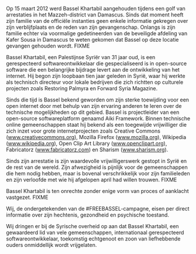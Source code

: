 Op 15 maart 2012 werd Bassel Khartabil aangehouden tijdens een golf van arrestaties in het Mazzeh-district van Damascus. Sinds dat moment heeft zijn familie van de officiële instanties geen enkele informatie gekregen over zijn verblijfplaats en de reden van zijn gevangenschap. Onlangs is zijn familie echter via voormalige gedetineerden van de beveiligde afdeling van Kafer Sousa in Damascus te weten gekomen dat Bassel op deze locatie gevangen gehouden wordt. FIXME

Bassel Khartabil, een Palestijnse Syriër van 31 jaar oud, is een gerespecteerd softwareontwikkelaar die gespecialiseerd is in open-source software die een belangrijke bijdrage levert aan de ontwikkeling van het internet. Hij begon zijn loopbaan tien jaar geleden in Syrië, waar hij werkte als technisch directeur voor lokale bedrijven die zich richtten op culturele projecten zoals Restoring Palmyra en Forward Syria Magazine.

Sinds die tijd is Bassel bekend geworden om zijn sterke toewijding voor een open internet door met behulp van zijn ervaring anderen te leren over de technische mogelijkheden op dit gebied. Bassel is projectleider van een open-source softwareplatform genaamd Aiki Framework. Binnen technische online gemeenschappen staat hij bekend als een toegewijde vrijwilliger die zich inzet voor grote internetprojecten zoals Creative Commons (www.creativecommons.org), Mozilla Firefox (www.mozilla.org), Wikipedia (www.wikipedia.org), Open Clip Art Library (www.openclipart.org), Fabricatorz (www.fabricatorz.com) en Sharism (www.sharism.org).

Sinds zijn arrestatie is zijn waardevolle vrijwilligerswerk gestopt in Syrië en de rest van de wereld. Zijn afwezigheid is pijnlijk voor de gemeenschappen die hem nodig hebben, maar is bovenal verschrikkelijk voor zijn familieleden en zijn verloofde met wie hij afgelopen april had willen trouwen. FIXME

Bassel Khartabil is ten onrechte zonder enige vorm van proces of aanklacht vastgezet. FIXME

Wij, de ondergetekenden van de #FREEBASSEL-campagne, eisen per direct informatie over zijn hechtenis, gezondheid en psychische toestand.

Wij dringen er bij de Syrische overheid op aan dat Bassel Khartabil, een gewaardeerd lid van vele gemeenschappen, internationaal gerespecteerd softwareontwikkelaar, toekomstig echtgenoot en zoon van liefhebbende ouders onmiddellijk wordt vrijgelaten.
